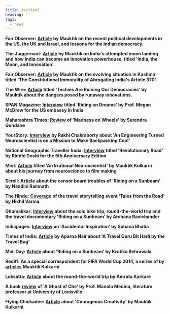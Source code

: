 ```yaml
---
title: section2
heading: ''
tags:
  - news
---
```

**Fair Observer:** [**Article**](https://www.fairobserver.com/region/central_south_asia/democracy-india-israel-benjamin-netanyahu-brexit-donald-trump-impeachment-world-news-79482/) **by Mauktik on the recent political developments in the US, the UK and Israel, and lessons for the Indian democracy.**

**The Juggernaut:** [**Article**](https://thejuggernaut.com/article?id=O0FiGDeyqBSMN7jcZcxm5) **by Mauktik on India's attempted moon landing and how India can become an innovation powerhouse, titled 'India, the Moon, and Innovation'.**

**Fair Observer:** [**Article**](https://www.fairobserver.com/region/central_south_asia/kashmir-news-india-article-370-jammu-kashmir-world-news-32390/) **by Mauktik on the evolving situation in Kashmir titled 'The Constitutional Immorality of Abrogating India's Article 370'.**

**The Wire:** [**Article**](https://thewire.in/tech/connectivity-social-media-miniaturisation-electronics-democracy) **titled 'Techies Are Ruining Our Democracies' by Mauktik about the dangers posed by runaway innovations.**

**SPAN Magazine:** [**Interview**](https://span.state.gov/travel/mauktik-kulkarni/20181201) **titled 'Riding on Dreams' by Prof. Megan McDrew for the US embassy in India**

**Maharashtra Times:** [**Review**](https://maharashtratimes.indiatimes.com/editorial/samwad/book-by-mauktik-kulkarni/articleshow/61507214.cms) **of 'Madness on Wheels' by Surendra Gondane**

**YourStory:** [**Interview**](https://yourstory.com/2014/09/riding-on-a-sunbeam/) **by Rakhi Chakraborty about 'An Engineering Turned Neuroscientist is on a Mission to Make Backpacking Cool'**

**National Geographic Traveller India:** [**Interview**](https://www.magzter.com/articles/1304/231845/5965bc80491cc) **titled 'Revolutionary Road' by Riddhi Doshi for the 5th Anniversary Edition**

**Mint:** [**Article**](https://www.livemint.com/Sundayapp/e6QXZ1rhcqNOyeD4uJe9MJ/An-irrational-neuroscientist.html) **titled 'An Irrational Neuroscientist' by Mauktik Kulkarni about his journey from neuroscience to film making**

**Scroll:** [**Article**](https://scroll.in/reel/808715/censor-board-finally-clears-a-documentary-featuring-captive-animals-cutting-out-the-animals) **about the censor board troubles of 'Riding on a Sunbeam' by Nandini Ramnath**

**The Hindu:** [**Coverage**](https://www.thehindu.com/todays-paper/tp-features/tp-metroplus/tales-from-the-road/article7191005.ece) **of the travel storytelling event 'Tales from the Road' by Nikhil Varma**

**Ghumakkar:** [**Interview**](https://www.ghumakkar.com/ghumakkar-interview-mauktik-kulkarni/) **about the solo bike trip, round-the-world trip and the travel documentary 'Riding on a Sunbeam' by Archana Ravichander**

**Indiapages:** [**Interview**](https://www.indiapages.in/mystory-mauktik-kulkarni-7794.html) **on 'Accidental Inspiration' by Suhana Bhatia**

**Times of India:** [**Article**](https://timesofindia.indiatimes.com/city/nagpur/A-travel-guru-bit-hard-by-the-travel-bug/articleshow/40875655.cms) **by Aparna Nair about 'A Travel Guru Bit Hard by the Travel Bug'**

**Mid-Day:** [**Article**](https://www.mid-day.com/articles/new-documentary-takes-you-from-mumbai-to-nagaland-via-10-cities-on-boat-bike-and-bullock/17262179) **about 'Riding on a Sunbeam' by Krutika Behrawala**

**Rediff: As a special correspondent for FIFA World Cup 2014, a series of by** [**articles**](https://realtime.rediff.com/news/mauktik-kulkarni?service=site-search) **Mauktik Kulkarni**

**Loksatta:** [**Article**](https://www.loksatta.com/lokrang-news/world-trip-by-mauktik-kulkarni-202309/) **about the round-the-world trip by Amruta Karkare**

**A book** [**review**](http://www.medina502.com/classes/a-ghost-of-che.html) **of 'A Ghost of Che' by Prof. Manolo Medina, literature professor at University of Louisville**

**Flying Chickadee:** [**Article**](http://www.flyingchickadee.com/Microzines/Courageous%20Creativity%20March2013.pdf) **about 'Courageous Creativity' by Mauktik Kulkarni**
